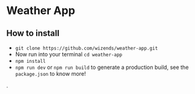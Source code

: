 # Weather App

## How to install

- `git clone https://github.com/wizends/weather-app.git`
- Now run into your terminal `cd weather-app`
- `npm install`
- `npm run dev` or `npm run build` to generate a production build, see the `package.json` to know more!

.